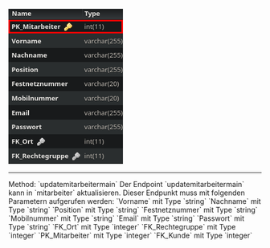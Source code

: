 ![Database Image of Table mitarbeiter](../img/updatemitarbeitermain.png)

<hr>
Method: `updatemitarbeitermain`
Der Endpoint `updatemitarbeitermain` kann in `mitarbeiter` aktualisieren.
Dieser Endpunkt muss mit folgenden Parametern aufgerufen werden:
`Vorname` mit Type `string`
`Nachname` mit Type `string`
`Position` mit Type `string`
`Festnetznummer` mit Type `string`
`Mobilnummer` mit Type `string`
`Email` mit Type `string`
`Passwort` mit Type `string`
`FK_Ort` mit Type `integer`
`FK_Rechtegruppe` mit Type `integer`
`PK_Mitarbeiter` mit Type `integer`
`FK_Kunde` mit Type `integer`